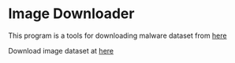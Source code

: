 # Image Downloader

This program is a tools for downloading malware dataset from [here](http://old.vision.ece.ucsb.edu/~lakshman/malware_images/album/)

Download image dataset at [here](https://mega.nz/#!tKZknILb!JOlnRZpwuDU1TL7qq9q-OYT4Tc-OEbHXq2IuQp3cuos)
